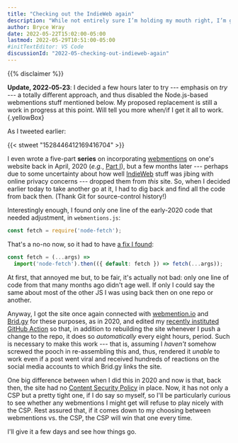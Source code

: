 ```yaml
---
title: "Checking out the IndieWeb again"
description: "While not entirely sure I’m holding my mouth right, I’m giving webmentions another try."
author: Bryce Wray
date: 2022-05-22T15:02:00-05:00
lastmod: 2022-05-29T10:51:00-05:00
#initTextEditor: VS Code
discussionId: "2022-05-checking-out-indieweb-again"
---
```


{{% disclaimer %}}
<br />

**Update, 2022‑05‑23**: I decided a few hours later to try --- emphasis on *try* --- a totally different approach, and thus disabled the Node.js-based webmentions stuff mentioned below. My proposed replacement is still a work in progress at this point. Will tell you more when/if I get it all to work.
{.yellowBox}

As I tweeted earlier:

{{< stweet "1528446412169416704" >}}

I even wrote a five-part **series** on incorporating [webmentions](https://indieweb.org/Webmention) on one's website back in April, 2020 (*e.g.*, [Part I](/posts/2020/04/webmentions-three-ssgs-1/)), but a few months later --- perhaps due to some uncertainty about how well [IndieWeb](https://indieweb.org) stuff was jibing with online privacy concerns --- dropped them from *this* site. So, when I decided earlier today to take another go at it, I had to dig back and find all the code from back then. (Thank Git for source-control history!)

Interestingly enough, I found only one line of the early-2020 code that needed adjustment, in `webmentions.js`:

```js
const fetch = require('node-fetch');
```

That's a no-no now, so it had to have [a fix I found](https://bobbyhadz.com/blog/javascript-error-err-require-esm-of-es-module-node-fetch):

```js
const fetch = (...args) =>
  import('node-fetch').then(({ default: fetch }) => fetch(...args));
```

At first, that annoyed me but, to be fair, it's actually not bad: only one line of code from that many months ago didn't age well. If only I could say the same about most of the other JS I was using back then on one repo or another.

Anyway, I got the site once again connected with [webmention.io](https://webmention.io) and [Brid.gy](https://brid.gy) for these purposes, as in 2020, and edited my [recently instituted GitHub Action](/posts/2022/05/using-dart-sass-hugo-github-actions-edition/) so that, in addition to rebuilding the site whenever I push a change to the repo, it does so *automatically* every eight hours, period. Such is necessary to make this work --- that is, assuming I *haven't* somehow screwed the pooch in re-assembling this and, thus, rendered it *unable* to work even if a post went viral and received hundreds of reactions on the social media accounts to which Brid.gy links the site.

One big difference between when I did this in 2020 and now is that, back then, the site had no [Content Security Policy](https://content-security-policy.com) in place. Now, it has not only a CSP but a pretty tight one, if I do say so myself, so I'll be particularly curious to see whether any webmentions I might get will refuse to play nicely with the CSP. Rest assured that, if it comes down to my choosing between webmentions vs. the CSP, the CSP will win that one every time.

I'll give it a few days and see how things go.
